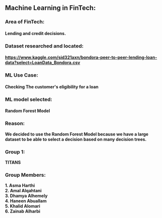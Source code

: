 ## Machine Learning in FinTech:

### Area of FinTech:
#### Lending and credit decisions.
 
### Dataset researched and located:
#### https://www.kaggle.com/sid321axn/bondora-peer-to-peer-lending-loan-data?select=LoanData_Bondora.csv
 
### ML Use Case:

#### Checking The customer's eligibility for  a loan
 
### ML model selected:
#### Random Forest Model
 
### Reason:
**We decided to use the Random Forest Model because we have a large dataset to be able to select a decision based on many decision trees.**
### Group 1:
 **TITANS** 
### Group Members:
 **1. Asma Harthi**\
 **2. Amal Alqahtani**\
 **3. Dhamya Alhemely**\
 **4. Haneen Abuallam**\
 **5. Khalid Alomari**\
 **6. Zainab Alharbi**
 
 


